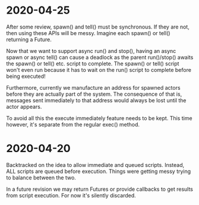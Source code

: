 
# 2020-04-25

After some review, spawn() and tell() must be synchronous. If they are not,
then using these APIs will be messy. Imagine each spawn() or tell() returning 
a Future.

Now that we want to support async run() and stop(), having an async spawn or
async tell() can cause a deadlock as the parent run()/stop() awaits the 
spawn() or tell() etc. script to complete. The spawn() or tell() script won't
even run because it has to wait on the run() script to complete before being 
executed!

Furthermore, currently we manufacture an address for spawned actors before they
are actually part of the system. The consequence of that is, messages sent
immediately to that address would always be lost until the actor appears.

To avoid all this the execute immediately feature needs to be kept. This time 
however, it's separate from the regular exec() method.

# 2020-04-20

Backtracked on the idea to allow immediate and queued scripts. Instead, ALL
scripts are queued before execution. Things were getting messy trying to balance
between the two.

In a future revision we may return Futures or provide callbacks to get results
from script execution. For now it's silently discarded.

